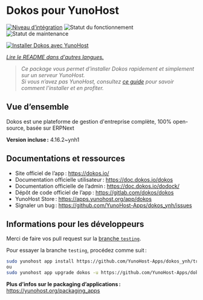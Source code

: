 <!--
Nota bene : ce README est automatiquement généré par <https://github.com/YunoHost/apps/tree/master/tools/readme_generator>
Il NE doit PAS être modifié à la main.
-->

# Dokos pour YunoHost

[![Niveau d’intégration](https://dash.yunohost.org/integration/dokos.svg)](https://dash.yunohost.org/appci/app/dokos) ![Statut du fonctionnement](https://ci-apps.yunohost.org/ci/badges/dokos.status.svg) ![Statut de maintenance](https://ci-apps.yunohost.org/ci/badges/dokos.maintain.svg)

[![Installer Dokos avec YunoHost](https://install-app.yunohost.org/install-with-yunohost.svg)](https://install-app.yunohost.org/?app=dokos)

*[Lire le README dans d'autres langues.](./ALL_README.md)*

> *Ce package vous permet d’installer Dokos rapidement et simplement sur un serveur YunoHost.*  
> *Si vous n’avez pas YunoHost, consultez [ce guide](https://yunohost.org/install) pour savoir comment l’installer et en profiter.*

## Vue d’ensemble

Dokos est une plateforme de gestion d'entreprise complète, 100% open-source, basée sur ERPNext

**Version incluse :** 4.16.2~ynh1
## Documentations et ressources

- Site officiel de l’app : <https://dokos.io/>
- Documentation officielle utilisateur : <https://doc.dokos.io/dokos>
- Documentation officielle de l’admin : <https://doc.dokos.io/dodock/>
- Dépôt de code officiel de l’app : <https://gitlab.com/dokos/dokos>
- YunoHost Store : <https://apps.yunohost.org/app/dokos>
- Signaler un bug : <https://github.com/YunoHost-Apps/dokos_ynh/issues>

## Informations pour les développeurs

Merci de faire vos pull request sur la [branche `testing`](https://github.com/YunoHost-Apps/dokos_ynh/tree/testing).

Pour essayer la branche `testing`, procédez comme suit :

```bash
sudo yunohost app install https://github.com/YunoHost-Apps/dokos_ynh/tree/testing --debug
ou
sudo yunohost app upgrade dokos -u https://github.com/YunoHost-Apps/dokos_ynh/tree/testing --debug
```

**Plus d’infos sur le packaging d’applications :** <https://yunohost.org/packaging_apps>
